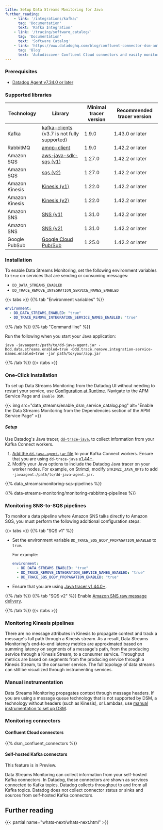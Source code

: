 ```yaml
---
title: Setup Data Streams Monitoring for Java
further_reading:
    - link: '/integrations/kafka/'
      tag: 'Documentation'
      text: 'Kafka Integration'
    - link: '/tracing/software_catalog/'
      tag: 'Documentation'
      text: 'Software Catalog'
    - link: 'https://www.datadoghq.com/blog/confluent-connector-dsm-autodiscovery/'
      tag: 'Blog'
      text: 'Autodiscover Confluent Cloud connectors and easily monitor performance in Data Streams Monitoring'
---
```


### Prerequisites

* [Datadog Agent v7.34.0 or later][1]

### Supported libraries

| Technology     | Library                                                                                         | Minimal tracer version | Recommended tracer version |
|----------------|-------------------------------------------------------------------------------------------------|------------------------|-----------------------------
| Kafka          | [kafka-clients](https://mvnrepository.com/artifact/org.apache.kafka/kafka-clients) (v3.7 is not fully supported)              | 1.9.0                  | 1.43.0 or later            |
| RabbitMQ       | [amqp-client](https://mvnrepository.com/artifact/com.rabbitmq/amqp-client)                      | 1.9.0                  | 1.42.2 or later            |
| Amazon SQS     | [aws-java-sdk-sqs (v1)](https://mvnrepository.com/artifact/com.amazonaws/aws-java-sdk-sqs)      | 1.27.0                 | 1.42.2 or later            |
| Amazon SQS     | [sqs (v2)](https://mvnrepository.com/artifact/software.amazon.awssdk/sqs)                       | 1.27.0                 | 1.42.2 or later            |
| Amazon Kinesis | [Kinesis (v1)](https://mvnrepository.com/artifact/com.amazonaws/aws-java-sdk-kinesis)           | 1.22.0                 | 1.42.2 or later            |
| Amazon Kinesis | [Kinesis (v2)](https://mvnrepository.com/artifact/software.amazon.awssdk/kinesis)               | 1.22.0                 | 1.42.2 or later            |
| Amazon SNS     | [SNS (v1)](https://mvnrepository.com/artifact/com.amazonaws/aws-java-sdk-sns)                   | 1.31.0                 | 1.42.2 or later            |
| Amazon SNS     | [SNS (v2)](https://mvnrepository.com/artifact/software.amazon.awssdk/sns)                       | 1.31.0                 | 1.42.2 or later            |
| Google PubSub  | [Google Cloud Pub/Sub](https://mvnrepository.com/artifact/com.google.cloud/google-cloud-pubsub) | 1.25.0                 | 1.42.2 or later            |

### Installation

To enable Data Streams Monitoring, set the following environment variables to `true` on services that are sending or consuming messages:

- `DD_DATA_STREAMS_ENABLED`
- `DD_TRACE_REMOVE_INTEGRATION_SERVICE_NAMES_ENABLED`

{{< tabs >}}
{{% tab "Environment variables" %}}

```yaml
environment:
  - DD_DATA_STREAMS_ENABLED: "true"
  - DD_TRACE_REMOVE_INTEGRATION_SERVICE_NAMES_ENABLED: "true"
```

{{% /tab %}}
{{% tab "Command line" %}}

Run the following when you start your Java application:

```shell
java -javaagent:/path/to/dd-java-agent.jar -Ddd.data.streams.enabled=true -Ddd.trace.remove.integration-service-names.enabled=true -jar path/to/your/app.jar
```

{{% /tab %}}
{{< /tabs >}}

### One-Click Installation
To set up Data Streams Monitoring from the Datadog UI without needing to restart your service, use [Configuration at Runtime][4]. Navigate to the APM Service Page and `Enable DSM`.

{{< img src="data_streams/enable_dsm_service_catalog.png" alt="Enable the Data Streams Monitoring from the Dependencies section of the APM Service Page" >}}

##### Setup

Use Datadog's Java tracer, [`dd-trace-java`][6], to collect information from your Kafka Connect workers.

1. [Add the `dd-java-agent.jar` file][7] to your Kafka Connect workers. Ensure that you are using `dd-trace-java` [v1.44+][8].
1. Modify your Java options to include the Datadog Java tracer on your worker nodes. For example, on Strimzi, modify `STRIMZI_JAVA_OPTS` to add `-javaagent:/path/to/dd-java-agent.jar`.

{{% data_streams/monitoring-sqs-pipelines %}}

{{% data-streams-monitoring/monitoring-rabbitmq-pipelines %}}

### Monitoring SNS-to-SQS pipelines
To monitor a data pipeline where Amazon SNS talks directly to Amazon SQS, you must perform the following additional configuration steps:

{{< tabs >}}
{{% tab "SQS v1" %}}
- Set the environment variable `DD_TRACE_SQS_BODY_PROPAGATION_ENABLED` to `true`.

   For example:
   ```yaml
   environment:
     - DD_DATA_STREAMS_ENABLED: "true"
     - DD_TRACE_REMOVE_INTEGRATION_SERVICE_NAMES_ENABLED: "true"
     - DD_TRACE_SQS_BODY_PROPAGATION_ENABLED: "true"
   ```
- Ensure that you are using [Java tracer v1.44.0+][1].

[1]: https://github.com/DataDog/dd-trace-java/releases
{{% /tab %}}
{{% tab "SQS v2" %}}
Enable [Amazon SNS raw message delivery][1].

[1]: https://docs.aws.amazon.com/sns/latest/dg/sns-large-payload-raw-message-delivery.html
{{% /tab %}}
{{< /tabs >}}

### Monitoring Kinesis pipelines
There are no message attributes in Kinesis to propagate context and track a message's full path through a Kinesis stream. As a result, Data Streams Monitoring's end-to-end latency metrics are approximated based on summing latency on segments of a message's path, from the producing service through a Kinesis Stream, to a consumer service. Throughput metrics are based on segments from the producing service through a Kinesis Stream, to the consumer service. The full topology of data streams can still be visualized through instrumenting services.

### Manual instrumentation
Data Streams Monitoring propagates context through message headers. If you are using a message queue technology that is not supported by DSM, a technology without headers (such as Kinesis), or Lambdas, use [manual instrumentation to set up DSM][5].

### Monitoring connectors

#### Confluent Cloud connectors
{{% dsm_confluent_connectors %}}

#### Self-hosted Kafka connectors

<div class="alert alert-info">This feature is in Preview.</div>

Data Streams Monitoring can collect information from your self-hosted Kafka connectors. In Datadog, these connectors are shown as services connected to Kafka topics. Datadog collects throughput to and from all Kafka topics. Datadog does not collect connector status or sinks and sources from self-hosted Kafka connectors.

## Further reading

{{< partial name="whats-next/whats-next.html" >}}

[1]: /agent
[2]: /tracing/trace_collection/dd_libraries/java/
[4]: /agent/remote_config/?tab=configurationyamlfile#enabling-remote-configuration
[5]: /data_streams/manual_instrumentation/?tab=java
[6]: https://github.com/DataDog/dd-trace-java
[7]: /tracing/trace_collection/automatic_instrumentation/dd_libraries/java/?tab=wget
[8]: https://github.com/DataDog/dd-trace-java/releases/tag/v1.44.0
